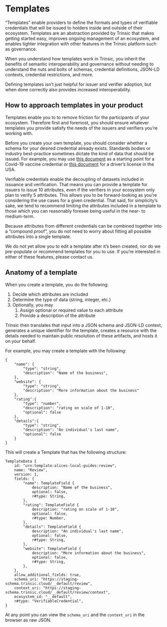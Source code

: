 # Templates
“Templates” enable providers to define the formats and types of verifiable credentials that will be issued to holders inside and outside of their ecosystem. Templates are an abstraction provided by Trinsic that makes getting started easy, improves ongoing management of an ecosystem, and enables tighter integration with other features in the Trinsic platform such as governance. 

When you understand how templates work in Trinsic, you inherit the benefits of semantic interoperability and governance without needing to understand the nuts and bolts of schemas, credential definitions, JSON-LD contexts, credential restrictions, and more. 

Defining templates isn’t just helpful for issuer and verifier adoption, but when done correctly also provides increased interoperability. 

## How to approach templates in your product

Templates enable you to to remove friction for the participants of your ecosystem. Therefore first and foremost, you should ensure whatever templates you provide satisfy the needs of the issuers and verifiers you’re working with. 

Before you create your own template, you should consider whether a schema for your desired credential already exists. Standards bodies or industry best-practice sometimes dictate the kind of data that should be issued. For example, you may use [this document](https://w3c-ccg.github.io/vaccination-vocab/) as a starting point for a Covid-19 vaccine credential or [this document](https://www.aamva.org/getmedia/99ac7057-0f4d-4461-b0a2-3a5532e1b35c/AAMVA-2020-DLID-Card-Design-Standard.pdf) for a driver’s license in the USA.

Verifiable credentials enable the decoupling of datasets included in issuance and verification. That means you can provide a template for issuers to issue 10 attributes, even if the verifiers in your ecosystem only plan to verify 5 attributes. This allows you to be forward-looking as you’re considering the use cases for a given credential. That said, for simplicity’s sake, we tend to recommend limiting the attributes included in a template to those which you can reasonably foresee being useful in the near- to medium-term.

Because attributes from different credentials can be combined together into a “compound proof”, you do not need to worry about fitting all possible attributes into a single template.

We do not yet allow you to edit a template after it’s been created, nor do we pre-populate or recommend templates for you to use. If you’re interested in either of these features, please contact us.

## Anatomy of a template

When you create a template, you do the following:

1. Decide which attributes are included
2. Determine the type of data (string, integer, etc.)
3. Optionally, you may
    1. Assign optional or required value to each attribute
    2. Provide a description of the attribute

Trinsic then translates that input into a JSON schema and JSON-LD context, generates a unique identifier for the template, creates a resource with the details needed to maintain public resolution of these artifacts, and hosts it on your behalf.

For example, you may create a template with the following:

```
{
    "name": {
        "type": "string",
        "description": "Name of the business",
    },
    "website": {
        "type": "string",
        "description": "More information about the business"
    },
    "rating":{
        "type": "number",
        "description": "rating on scale of 1-10",
        "optional": false
    },
    "details":{
        "type": "string",
        "description": "An individual's last name",
        "optional": false
    }
}
```

This will create a Template that has the following structure:

```
TemplateData {
    id: "urn:template:alices-local-guides:review",
    name: "Review",
    version: 1,
    fields: {
        "name": TemplateField {
            description: "Name of the business",
            optional: false,
            r#type: String,
        },
        "rating": TemplateField {
            description: "rating on scale of 1-10",
            optional: false,
            r#type: Number,
        },
        "details": TemplateField {
            description: "An individual's last name",
            optional: false,
            r#type: String,
        },
        "website": TemplateField {
            description: "More information about the business",
            optional: false,
            r#type: String,
        },
    },
    allow_additional_fields: true,
    schema_uri: "https://staging-schema.trinsic.cloud/__default/review",
    context_uri: "https://staging-schema.trinsic.cloud/__default/review/context",
    ecosystem_id: "__default",
    r#type: "VerifiableCredential",
}
```

At any point you can view the `schema_uri` and the `context_uri` in the browser as raw JSON.